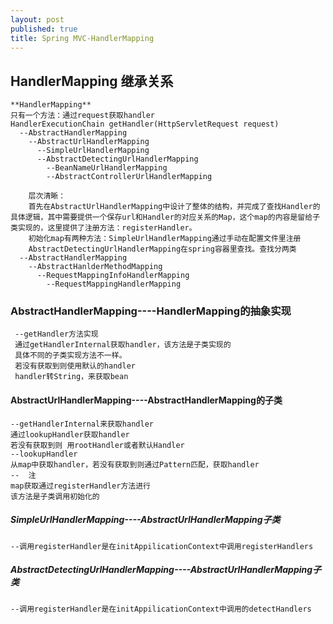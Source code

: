 ```yaml
---
layout: post
published: true
title: Spring MVC-HandlerMapping
---
```

## HandlerMapping 继承关系
	**HandlerMapping**
	只有一个方法：通过request获取handler
	HandlerExecutionChain getHandler(HttpServletRequest request)
 	  --AbstractHandlerMapping
    	--AbstractUrlHandlerMapping
    	  --SimpleUrlHandlerMapping
          --AbstractDetectingUrlHandlerMapping
            --BeanNameUrlHandlerMapping
            --AbstractControllerUrlHandlerMapping

        层次清晰：
        首先在AbstractUrlHandlerMapping中设计了整体的结构，并完成了查找Handler的具体逻辑，其中需要提供一个保存url和Handler的对应关系的Map，这个map的内容是留给子类实现的，这里提供了注册方法：registerHandler。
        初始化map有两种方法：SimpleUrlHandlerMapping通过手动在配置文件里注册
        AbstractDetectingUrlHandlerMapping在spring容器里查找。查找分两类
      --AbstractHandlerMapping  
        --AbstractHanlderMethodMapping
          --RequestMappingInfoHandlerMapping
          	--RequestMappingHandlerMapping
   
### AbstractHandlerMapping----HandlerMapping的抽象实现
	 --getHandler方法实现
     通过getHandlerInternal获取handler，该方法是子类实现的
     具体不同的子类实现方法不一样。
     若没有获取到则使用默认的handler
     handler转String，来获取bean
     
#### AbstractUrlHandlerMapping----AbstractHandlerMapping的子类
	--getHandlerInternal来获取handler
    通过lookupHandler获取handler
    若没有获取到则 用rootHandler或者默认Handler
    --lookupHandler
    从map中获取handler，若没有获取到则通过Pattern匹配，获取handler
    --  注
    map获取通过registerHandler方法进行
    该方法是子类调用初始化的
    
##### SimpleUrlHandlerMapping----AbstractUrlHandlerMapping子类
	--调用registerHandler是在initAppilicationContext中调用registerHandlers

##### AbstractDetectingUrlHandlerMapping----AbstractUrlHandlerMapping子类
	--调用registerHandler是在initAppilicationContext中调用的detectHandlers
    
	
 
    
    